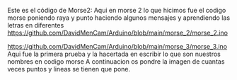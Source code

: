 

Este es el código de Morse2:
Aqui en morse 2 lo que hicimos fue el codigo morse poniendo raya y punto haciendo algunos mensajes y aprendiendo las letras en diferentes 
https://github.com/DavidMenCam/Arduino/blob/main/morse_2/morse_2.ino


https://github.com/DavidMenCam/Arduino/blob/main/morse_3/morse_3.ino
Aqui fue la primera prueba y la hacertada en escribir lo que son nuestros nombres en codigo morse
A continuacion os pondre la imagen de cuantas veces puntos y lineas se tienen que pone.
